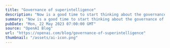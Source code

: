 ```yaml
---
title: "Governance of superintelligence"
description: "Now is a good time to start thinking about the governance of superintelligence—future AI systems dramatically more capable than even AGI."
summary: "Now is a good time to start thinking about the governance of superintelligence—future AI systems dramatically more capable than even AGI."
pubDate: "Mon, 22 May 2023 07:00:00 GMT"
source: "OpenAI Blog"
url: "https://openai.com/blog/governance-of-superintelligence"
thumbnail: "/assets/ai-icon.png"
---
```


